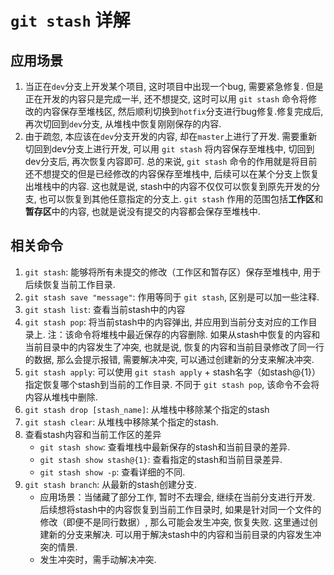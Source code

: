 # `git stash` 详解

## 应用场景

1. 当正在`dev`分支上开发某个项目, 这时项目中出现一个bug, 需要紧急修复. 但是正在开发的内容只是完成一半, 还不想提交, 
这时可以用 `git stash` 命令将修改的内容保存至堆栈区, 然后顺利切换到`hotfix`分支进行bug修复.修复完成后, 再次切回到`dev`分支, 
从堆栈中恢复刚刚保存的内容.
2. 由于疏忽, 本应该在`dev`分支开发的内容, 却在`master`上进行了开发. 需要重新切回到dev分支上进行开发, 
可以用 `git stash` 将内容保存至堆栈中, 切回到dev分支后, 再次恢复内容即可. 总的来说, `git stash` 
命令的作用就是将目前还不想提交的但是已经修改的内容保存至堆栈中, 后续可以在某个分支上恢复出堆栈中的内容. 
这也就是说, stash中的内容不仅仅可以恢复到原先开发的分支, 也可以恢复到其他任意指定的分支上. 
`git stash` 作用的范围包括**工作区**和**暂存区**中的内容, 也就是说没有提交的内容都会保存至堆栈中. 

## 相关命令

1. `git stash`: 能够将所有未提交的修改（工作区和暂存区）保存至堆栈中, 用于后续恢复当前工作目录.
2. `git stash save "message"`: 作用等同于 `git stash`, 区别是可以加一些注释.
3. `git stash list`: 查看当前stash中的内容
4. `git stash pop`: 将当前stash中的内容弹出, 并应用到当前分支对应的工作目录上. 注：该命令将堆栈中最近保存的内容删除. 
如果从stash中恢复的内容和当前目录中的内容发生了冲突, 也就是说, 恢复的内容和当前目录修改了同一行的数据, 
那么会提示报错, 需要解决冲突, 可以通过创建新的分支来解决冲突.
5. `git stash apply`: 可以使用 `git stash apply` + stash名字（如stash@{1}）指定恢复哪个stash到当前的工作目录. 
不同于 `git stash pop`, 该命令不会将内容从堆栈中删除.
6. `git stash drop [stash_name]`: 从堆栈中移除某个指定的stash
7. `git stash clear`: 从堆栈中移除某个指定的stash.
8. 查看stash内容和当前工作区的差异
   - `git stash show`: 查看堆栈中最新保存的stash和当前目录的差异.
   - `git stash show stash@{1}`: 查看指定的stash和当前目录差异.
   - `git stash show -p`: 查看详细的不同.
9. `git stash branch`: 从最新的stash创建分支.  
   - 应用场景：当储藏了部分工作, 暂时不去理会, 继续在当前分支进行开发. 
   后续想将stash中的内容恢复到当前工作目录时, 如果是针对同一个文件的修改（即便不是同行数据）, 那么可能会发生冲突, 恢复失败.
   这里通过创建新的分支来解决. 可以用于解决stash中的内容和当前目录的内容发生冲突的情景.
   - 发生冲突时，需手动解决冲突.


   
   












